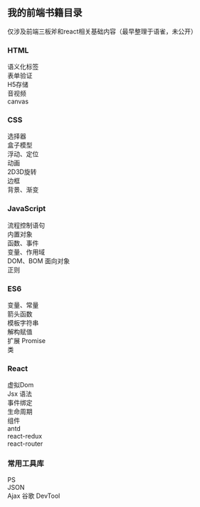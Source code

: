 我的前端书籍目录
-- 
仅涉及前端三板斧和react相关基础内容（最早整理于语雀，未公开）
### HTML
语义化标签  
表单验证  
H5存储  
音视频  
canvas  
### CSS
选择器  
盒子模型  
浮动、定位  
动画  
2D3D旋转  
边框  
背景、渐变
### JavaScript
流程控制语句  
内置对象  
函数、事件  
变量、作用域  
DOM、BOM
面向对象  
正则
### ES6
变量、常量  
箭头函数  
模板字符串  
解构赋值  
扩展 
Promise  
类  
### React
虚拟Dom  
Jsx 语法  
事件绑定  
生命周期  
组件  
antd  
react-redux  
react-router  
### 常用工具库
PS  
JSON  
Ajax
谷歌 DevTool
